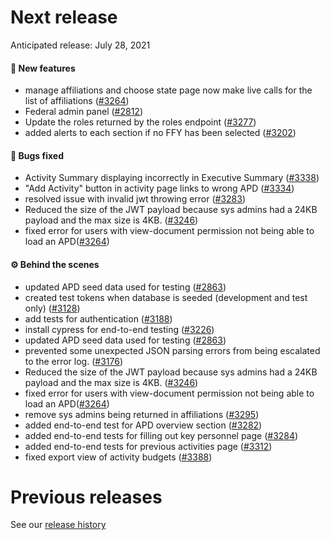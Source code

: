# Next release

Anticipated release: July 28, 2021

#### 🚀 New features

- manage affiliations and choose state page now make live calls for the list of affiliations ([#3264])
- Federal admin panel ([#2812])
- Update the roles returned by the roles endpoint ([#3277])
- added alerts to each section if no FFY has been selected ([#3202])

#### 🐛 Bugs fixed

- Activity Summary displaying incorrectly in Executive Summary ([#3338])
- "Add Activity" button in activity page links to wrong APD ([#3334])
- resolved issue with invalid jwt throwing error ([#3283])
- Reduced the size of the JWT payload because sys admins had a 24KB payload and the max size is 4KB. ([#3246])
- fixed error for users with view-document permission not being able to load an APD([#3264])

#### ⚙️ Behind the scenes

- updated APD seed data used for testing ([#2863])
- created test tokens when database is seeded (development and test only) ([#3128])
- add tests for authentication ([#3188])
- install cypress for end-to-end testing ([#3226])
- updated APD seed data used for testing ([#2863])
- prevented some unexpected JSON parsing errors from being escalated to the error log. ([#3176])
- Reduced the size of the JWT payload because sys admins had a 24KB payload and the max size is 4KB. ([#3246])
- fixed error for users with view-document permission not being able to load an APD([#3264])
- remove sys admins being returned in affiliations ([#3295])
- added end-to-end test for APD overview section ([#3282])
- added end-to-end tests for filling out key personnel page ([#3284])
- added end-to-end tests for previous activities page ([#3312])
- fixed export view of activity budgets ([#3388])

# Previous releases

See our [release history](https://github.com/CMSgov/eAPD/releases)

[#2812]: https://github.com/CMSgov/eAPD/issues/2812
[#3283]: https://github.com/CMSgov/eAPD/issues/3283
[#2863]: https://github.com/CMSgov/eAPD/issues/2863
[#3128]: https://github.com/CMSgov/eAPD/issues/3128
[#3188]: https://github.com/CMSgov/eAPD/issues/3188
[#3226]: https://github.com/CMSgov/eAPD/issues/3226
[#3246]: https://github.com/CMSgov/eAPD/issues/3246
[#3202]: https://github.com/CMSgov/eAPD/issues/3202
[#3164]: https://github.com/CMSgov/eAPD/issues/3164
[#3176]: https://github.com/CMSgov/eAPD/issues/3176
[#3264]: https://github.com/CMSgov/eAPD/issues/3264
[#3295]: https://github.com/CMSgov/eAPD/issues/3295
[#3334]: https://github.com/CMSgov/eAPD/issues/3334
[#3338]: https://github.com/CMSgov/eAPD/issues/3338
[#3277]: https://github.com/CMSgov/eAPD/issues/3277
[#3282]: https://github.com/CMSgov/eAPD/issues/3282
[#3284]: https://github.com/CMSgov/eAPD/issues/3284
[#3312]: https://github.com/CMSgov/eAPD/issues/3312
[#3388]: https://github.com/CMSgov/eAPD/issues/3388
